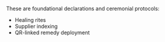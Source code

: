 These are foundational declarations and ceremonial protocols:

- Healing rites
- Supplier indexing
- QR-linked remedy deployment
